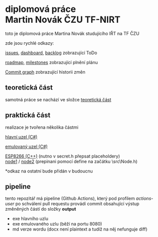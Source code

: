 # diplomová práce </br>Martin Novák ČZU TF-NIRT

toto je diplomová práce Martina Novák studujícího IŘT na TF ČZU

zde jsou rychlé odkazy:

[issues](https://github.com/pjocesoj/diplomka_git/issues),
[dashboard](https://github.com/users/pjocesoj/projects/3/views/7),
[backlog](https://github.com/users/pjocesoj/projects/3/views/5?filterQuery=&visibleFields=%5B%22Title%22%2C%22Labels%22%2C77294183%2C77294186%5D&sortedBy%5Bdirection%5D=asc&sortedBy%5BcolumnId%5D=77294183&sliceBy%5BcolumnId%5D=Labels) zobrazující ToDo

[roadmap](https://github.com/users/pjocesoj/projects/3/views/4),
[milestones](https://github.com/pjocesoj/diplomka_git/milestones)
zobrazující plnění plánu

[Commit graph](https://github.com/pjocesoj/diplomka_git/network) zobrazující historii změn

## teoretická část
samotná práce se nachází ve složce [teoretická část](https://github.com/pjocesoj/diplomka_git/tree/main/teoreticka_cast)

## praktická část
realizace je tvořena několika částmi

[hlavní uzel (C#)](https://github.com/pjocesoj/diplomka_git/tree/main/prakticka_cast/MainNode)

[emulovaný uzel (C#)](https://github.com/pjocesoj/diplomka_git/tree/main/prakticka_cast/NodeEmulator)

[ESP8266 (C++)](https://github.com/pjocesoj/diplomka_git/tree/main/prakticka_cast/ESP)
(nutno v secret.h přepsat placeholdery)<br/>
[node1](https://github.com/pjocesoj/diplomka_git/tree/main/prakticka_cast/ESP/src/Node1)
/
[node2](https://github.com/pjocesoj/diplomka_git/tree/main/prakticka_cast/ESP/src/Node2)
(prepinani pomocí define na začátku \src\Node.h)


*odkaz na ostatní bude přidán v budoucnu

## pipeline
tento repozitář má pipeline (Github Actions), který pod profilem *actions-user* po schválení pull requestu provádí commit obsahující výstup změněných částí do složky **output**

- exe hlavního uzlu
- exe emulovaného uzlu (běží na portu 8080)
- md verze wordu (docx není plaintext a tudíž na něj nefunguje diff)


